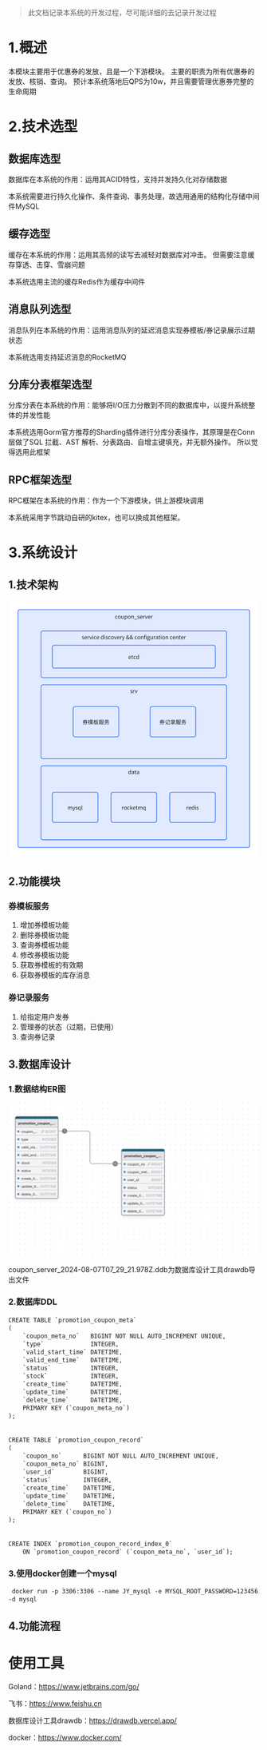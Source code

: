 > 此文档记录本系统的开发过程，尽可能详细的去记录开发过程

# 1.概述
本模块主要用于优惠券的发放，且是一个下游模块。
主要的职责为所有优惠券的发放、核销、查询。
预计本系统落地后QPS为10w，并且需要管理优惠券完整的生命周期

# 2.技术选型

## 数据库选型

数据库在本系统的作用：运用其ACID特性，支持并发持久化对存储数据

本系统需要进行持久化操作、条件查询、事务处理，故选用通用的结构化存储中间件MySQL

## 缓存选型

缓存在本系统的作用：运用其高频的读写去减轻对数据库对冲击。
但需要注意缓存穿透、击穿、雪崩问题

本系统选用主流的缓存Redis作为缓存中间件

## 消息队列选型

消息队列在本系统的作用：运用消息队列的延迟消息实现券模板/券记录展示过期状态

本系统选用支持延迟消息的RocketMQ

## 分库分表框架选型

分库分表在本系统的作用：能够将I/O压力分散到不同的数据库中，以提升系统整体的并发性能

本系统选用Gorm官方推荐的Sharding插件进行分库分表操作，其原理是在Conn层做了SQL 拦截、AST 解析、分表路由、自增主键填充，并无额外操作。
所以觉得选用此框架

## RPC框架选型

RPC框架在本系统的作用：作为一个下游模块，供上游模块调用

本系统采用字节跳动自研的kitex，也可以换成其他框架。

# 3.系统设计

## 1.技术架构
![技术架构.png](image/技术架构.png)

## 2.功能模块

### 券模板服务
1. 增加券模板功能
2. 删除券模板功能
3. 查询券模板功能
4. 修改券模板功能
5. 获取券模板的有效期
6. 获取券模板的库存消息

### 券记录服务
1. 给指定用户发券
2. 管理券的状态（过期，已使用）
3. 查询券记录

## 3.数据库设计

### 1.数据结构ER图

![数据结构ER图.png](image/数据结构ER图.png)

coupon_server_2024-08-07T07_29_21.978Z.ddb为数据库设计工具drawdb导出文件

### 2.数据库DDL

```mysql
CREATE TABLE `promotion_coupon_meta`
(
    `coupon_meta_no`   BIGINT NOT NULL AUTO_INCREMENT UNIQUE,
    `type`             INTEGER,
    `valid_start_time` DATETIME,
    `valid_end_time`   DATETIME,
    `status`           INTEGER,
    `stock`            INTEGER,
    `create_time`      DATETIME,
    `update_time`      DATETIME,
    `delete_time`      DATETIME,
    PRIMARY KEY (`coupon_meta_no`)
);


CREATE TABLE `promotion_coupon_record`
(
    `coupon_no`      BIGINT NOT NULL AUTO_INCREMENT UNIQUE,
    `coupon_meta_no` BIGINT,
    `user_id`        BIGINT,
    `status`         INTEGER,
    `create_time`    DATETIME,
    `update_time`    DATETIME,
    `delete_time`    DATETIME,
    PRIMARY KEY (`coupon_no`)
);


CREATE INDEX `promotion_coupon_record_index_0`
    ON `promotion_coupon_record` (`coupon_meta_no`, `user_id`);

```

### 3.使用docker创建一个mysql

```shell
 docker run -p 3306:3306 --name JY_mysql -e MYSQL_ROOT_PASSWORD=123456 -d mysql
```

## 4.功能流程


# 使用工具

Goland：https://www.jetbrains.com/go/

飞书：https://www.feishu.cn

数据库设计工具drawdb：https://drawdb.vercel.app/

docker：https://www.docker.com/
